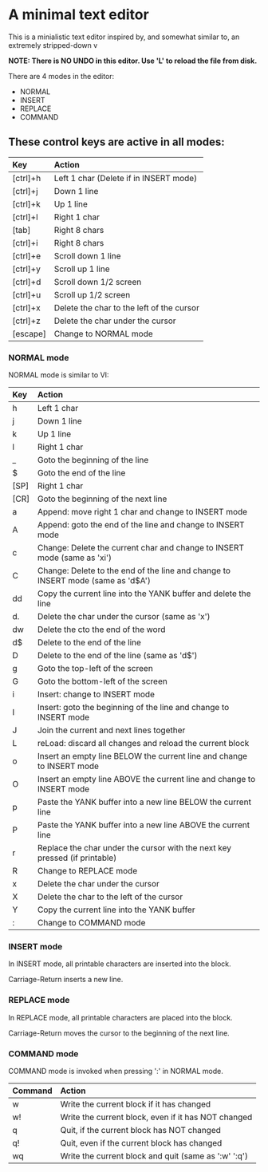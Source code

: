 # A minimal text editor

This is a minialistic text editor inspired by, and somewhat similar to, an extremely stripped-down v

**NOTE: There is NO UNDO in this editor. Use 'L' to reload the file from disk.**

There are 4 modes in the editor:

- NORMAL
- INSERT
- REPLACE
- COMMAND

## These control keys are active in all modes:

| Key      | Action |
| :--      | :-- |
| [ctrl]+h | Left 1 char (Delete if in INSERT mode) |
| [ctrl]+j | Down 1 line |
| [ctrl]+k | Up 1 line |
| [ctrl]+l | Right 1 char |
| [tab]    | Right 8 chars |
| [ctrl]+i | Right 8 chars |
| [ctrl]+e | Scroll down 1 line |
| [ctrl]+y | Scroll up 1 line |
| [ctrl]+d | Scroll down 1/2 screen |
| [ctrl]+u | Scroll up 1/2 screen |
| [ctrl]+x | Delete the char to the left of the cursor |
| [ctrl]+z | Delete the char under the cursor |
| [escape] | Change to NORMAL mode |

### NORMAL mode

NORMAL mode is similar to VI:

| Key  | Action|
| :--  | :-- |
| h    | Left 1 char |
| j    | Down 1 line |
| k    | Up 1 line |
| l    | Right 1 char |
| _    | Goto the beginning of the line |
| $    | Goto the end of the line |
| [SP] | Right 1 char |
| [CR] | Goto the beginning of the next line |
| a    | Append: move right 1 char and change to INSERT mode |
| A    | Append: goto the end of the line and change to INSERT mode |
| c    | Change: Delete the current char and change to INSERT mode (same as 'xi') |
| C    | Change: Delete to the end of the line and change to INSERT mode (same as 'd$A') |
| dd   | Copy the current line into the YANK buffer and delete the line |
| d.   | Delete the char under the cursor (same as 'x') |
| dw   | Delete the cto the end of the word |
| d$   | Delete to the end of the line |
| D    | Delete to the end of the line (same as 'd$') |
| g    | Goto the top-left of the screen |
| G    | Goto the bottom-left of the screen |
| i    | Insert: change to INSERT mode |
| I    | Insert: goto the beginning of the line and change to INSERT mode |
| J    | Join the current and next lines together |
| L    | reLoad: discard all changes and reload the current block |
| o    | Insert an empty line BELOW the current line and change to INSERT mode |
| O    | Insert an empty line ABOVE the current line and change to INSERT mode |
| p    | Paste the YANK buffer into a new line BELOW the current line |
| P    | Paste the YANK buffer into a new line ABOVE the current line |
| r    | Replace the char under the cursor with the next key pressed (if printable) |
| R    | Change to REPLACE mode |
| x    | Delete the char under the cursor |
| X    | Delete the char to the left of the cursor |
| Y    | Copy the current line into the YANK buffer |
| :    | Change to COMMAND mode |

### INSERT mode

In INSERT mode, all printable characters are inserted into the block.

Carriage-Return inserts a new line.

### REPLACE mode

In REPLACE mode, all printable characters are placed into the block.

Carriage-Return moves the cursor to the beginning of the next line.

### COMMAND mode

COMMAND mode is invoked when pressing ':' in NORMAL mode.

| Command | Action|
| :--     | :-- |
| w       | Write the current block if it has changed |
| w!      | Write the current block, even if it has NOT changed |
| q       | Quit, if the current block has NOT changed |
| q!      | Quit, even if the current block has changed |
| wq      | Write the current block and quit (same as ':w' ':q') |
